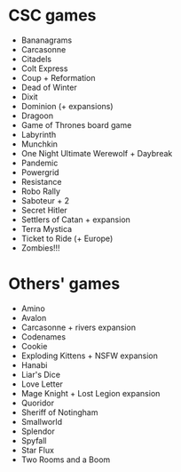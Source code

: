 # CSC games
- Bananagrams
- Carcasonne
- Citadels
- Colt Express
- Coup + Reformation
- Dead of Winter
- Dixit
- Dominion (+ expansions)
- Dragoon
- Game of Thrones board game
- Labyrinth
- Munchkin
- One Night Ultimate Werewolf + Daybreak
- Pandemic
- Powergrid
- Resistance
- Robo Rally
- Saboteur + 2
- Secret Hitler
- Settlers of Catan + expansion
- Terra Mystica
- Ticket to Ride (+ Europe)
- Zombies!!!

# Others' games
- Amino
- Avalon
- Carcasonne + rivers expansion
- Codenames
- Cookie
- Exploding Kittens + NSFW expansion
- Hanabi
- Liar's Dice
- Love Letter
- Mage Knight + Lost Legion expansion
- Quoridor
- Sheriff of Notingham
- Smallworld
- Splendor
- Spyfall
- Star Flux
- Two Rooms and a Boom
